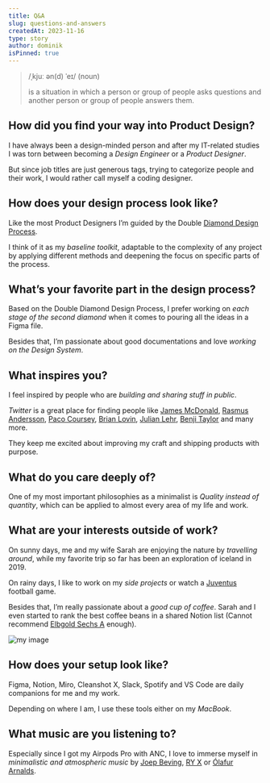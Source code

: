 ```yaml
---
title: Q&A
slug: questions-and-answers
createdAt: 2023-11-16
type: story
author: dominik
isPinned: true
---
```


> /ˌkjuː ən(d) ˈeɪ/ (noun) 
>
> is a situation in which a person or group of people asks questions and another person or group of people answers them.

## How did you find your way into Product Design?

I have always been a design-minded person and after my IT-related studies I was torn between becoming a *Design Engineer* or a *Product Designer*.

But since job titles are just generous tags, trying to categorize people and their work, I would rather call myself a coding designer.

## How does your design process look like?

Like the most Product Designers I’m guided by the Double [Diamond Design Process](https://www.designcouncil.org.uk/our-work/skills-learning/tools-frameworks/framework-for-innovation-design-councils-evolved-double-diamond/).

I think of it as my *baseline toolkit*, adaptable to the complexity of any project by applying different methods and deepening the focus on specific parts of the process.

## What’s your favorite part in the design process?

Based on the Double Diamond Design Process, I prefer working on *each stage of the second diamond* when it comes to pouring all the ideas in a Figma file.

Besides that, I’m passionate about good documentations and love *working on the Design System*.

## What inspires you?

I feel inspired by people who are *building and sharing stuff in public*.

*Twitter* is a great place for finding people like [James McDonald](https://twitter.com/jamesm), [Rasmus Andersson](https://twitter.com/rsms), [Paco Coursey](https://twitter.com/pacocoursey), [Brian Lovin](https://twitter.com/brian_lovin), [Julian Lehr](https://twitter.com/julianlehr), [Benji Taylor](https://twitter.com/benjitaylor) and many more.

They keep me excited about improving my craft and shipping products with purpose.

## What do you care deeply of?

One of my most important philosophies as a minimalist is *Quality instead of quantity*, which can be applied to almost every area of my life and work.

## What are your interests outside of work?

On sunny days, me and my wife Sarah are enjoying the nature by *travelling around*, while my favorite trip so far has been an exploration of iceland in 2019.

On rainy days, I like to work on my *side projects* or watch a [Juventus](http://juventus.com/) football game.

Besides that, I’m really passionate about a *good cup of coffee*. Sarah and I even started to rank the best coffee beans in a shared Notion list (Cannot recommend [Elbgold Sechs A](https://www.elbgoldshop.com/products/sechsa-1kg-espresso) enough).

![my image](/img/entries/barcelona-2022.jpg)

## How does your setup look like?

Figma, Notion, Miro, Cleanshot X, Slack, Spotify and VS Code are daily companions for me and my work.

Depending on where I am, I use these tools either on my *MacBook*.

## What music are you listening to?

Especially since I got my Airpods Pro with ANC, I love to immerse myself in *minimalistic and atmospheric music* by [Joep Beving](https://open.spotify.com/artist/2VKfXEWzhUi9siHBDTI02Y?si=e55d503d9b9d4207), [RY X](https://open.spotify.com/artist/2KjAo6wVc9d2WcxdxSArpV?si=-45fECEtSwGb68RS38ihYw) or [Ólafur Arnalds](https://open.spotify.com/artist/7E3BRXV9ZbCt5lQTCXMTia?si=c311a1869c914202).